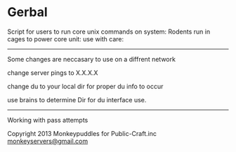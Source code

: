 Gerbal 
======

Script for users to run core unix commands on system:
Rodents run in cages to power core unit:
use with care:

-------------------------------------------------------
Some changes are neccasary to use on a diffrent network


change server pings to X.X.X.X

change du to your local dir for proper du info to occur

use brains to determine Dir for du interface use.

------------------------------------------------------
Working with pass attempts



Copyright 2013 Monkeypuddles for Public-Craft.inc
monkeyservers@gmail.com

